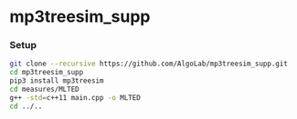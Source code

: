 # mp3treesim_supp

### Setup
```bash
git clone --recursive https://github.com/AlgoLab/mp3treesim_supp.git
cd mp3treesim_supp
pip3 install mp3treesim
cd measures/MLTED
g++ -std=c++11 main.cpp -o MLTED
cd ../..
```
